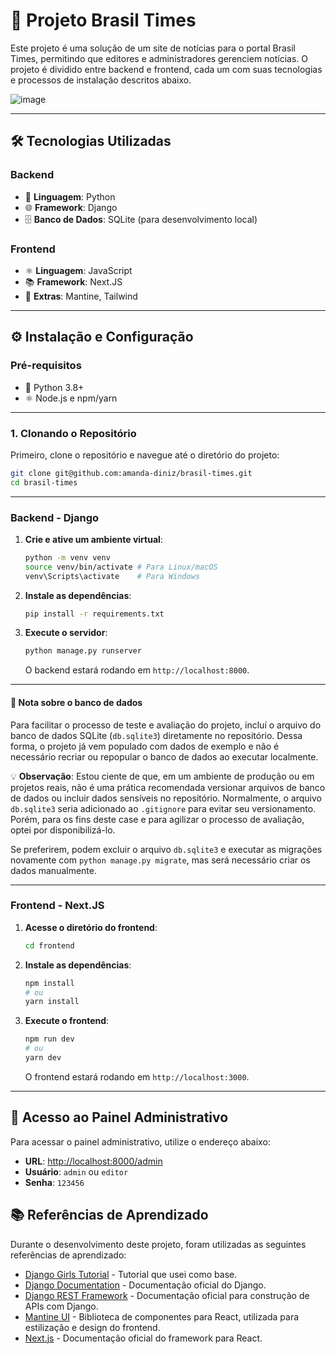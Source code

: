 # 📰 Projeto Brasil Times

Este projeto é uma solução de um site de notícias para o portal Brasil Times, permitindo que editores e administradores gerenciem notícias. O projeto é dividido entre backend e frontend, cada um com suas tecnologias e processos de instalação descritos abaixo.

![image](https://github.com/user-attachments/assets/480388a2-bd2f-4d8f-a190-a77e1557ae6f)

---

## 🛠️ Tecnologias Utilizadas

### Backend

- 🐍 **Linguagem**: Python
- 🌐 **Framework**: Django
- 🗄️ **Banco de Dados**: SQLite (para desenvolvimento local)

### Frontend

- ⚛️ **Linguagem**: JavaScript
- 📚 **Framework**: Next.JS
- 🎨 **Extras**: Mantine, Tailwind

---

## ⚙️ Instalação e Configuração

### Pré-requisitos

- 🐍 Python 3.8+
- ⚛️ Node.js e npm/yarn

---

### 1. Clonando o Repositório

Primeiro, clone o repositório e navegue até o diretório do projeto:

```bash
git clone git@github.com:amanda-diniz/brasil-times.git
cd brasil-times
```

---

### Backend - Django

1. **Crie e ative um ambiente virtual**:

   ```bash
   python -m venv venv
   source venv/bin/activate # Para Linux/macOS
   venv\Scripts\activate    # Para Windows
   ```

2. **Instale as dependências**:

   ```bash
   pip install -r requirements.txt
   ```

3. **Execute o servidor**:

   ```bash
   python manage.py runserver
   ```

   O backend estará rodando em `http://localhost:8000`.

---
   
#### 📝 Nota sobre o banco de dados

Para facilitar o processo de teste e avaliação do projeto, incluí o arquivo do banco de dados SQLite (`db.sqlite3`) diretamente no repositório. Dessa forma, o projeto já vem populado com dados de exemplo e não é necessário recriar ou repopular o banco de dados ao executar localmente.

💡 **Observação**: Estou ciente de que, em um ambiente de produção ou em projetos reais, não é uma prática recomendada versionar arquivos de banco de dados ou incluir dados sensíveis no repositório. Normalmente, o arquivo `db.sqlite3` seria adicionado ao `.gitignore` para evitar seu versionamento. Porém, para os fins deste case e para agilizar o processo de avaliação, optei por disponibilizá-lo.

Se preferirem, podem excluir o arquivo `db.sqlite3` e executar as migrações novamente com `python manage.py migrate`, mas será necessário criar os dados manualmente.


---

### Frontend - Next.JS

1. **Acesse o diretório do frontend**:

   ```bash
   cd frontend
   ```

2. **Instale as dependências**:

   ```bash
   npm install
   # ou
   yarn install
   ```

3. **Execute o frontend**:

   ```bash
   npm run dev
   # ou
   yarn dev
   ```

   O frontend estará rodando em `http://localhost:3000`.

---

## 🔑 Acesso ao Painel Administrativo

Para acessar o painel administrativo, utilize o endereço abaixo:

- **URL**: [http://localhost:8000/admin](http://localhost:8000/admin)
- **Usuário**: `admin` ou `editor`
- **Senha**: `123456`

## 📚 Referências de Aprendizado

Durante o desenvolvimento deste projeto, foram utilizadas as seguintes referências de aprendizado:

- [Django Girls Tutorial](https://tutorial.djangogirls.org/pt/) - Tutorial que usei como base. 
- [Django Documentation](https://docs.djangoproject.com/en/5.1/) - Documentação oficial do Django.
- [Django REST Framework](https://www.django-rest-framework.org/) - Documentação oficial para construção de APIs com Django.
- [Mantine UI](https://mantine.dev/getting-started/) - Biblioteca de componentes para React, utilizada para estilização e design do frontend.
- [Next.js](https://nextjs.org/) - Documentação oficial do framework para React.
